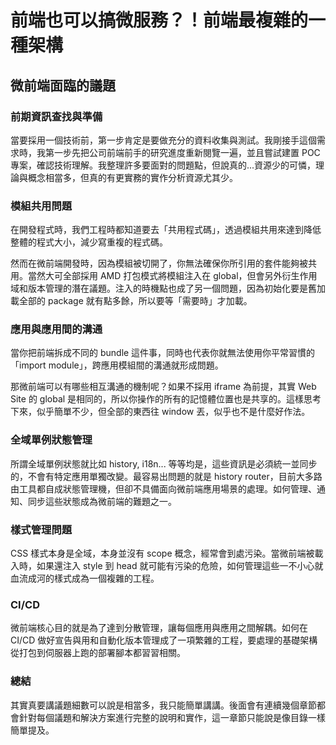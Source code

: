 # 前端也可以搞微服務？！前端最複雜的一種架構

## 微前端面臨的議題

### 前期資訊查找與準備

當要採用一個技術前，第一步肯定是要做充分的資料收集與測試。我剛接手這個需求時，我第一步先把公司前端前手的研究進度重新閱覽一遍，並且嘗試建置 POC 專案，確認技術理解。我整理許多要面對的問題點，但說真的...資源少的可憐，理論與概念相當多，但真的有更實務的實作分析資源尤其少。

### 模組共用問題

在開發程式時，我們工程時都知道要去「共用程式碼」，透過模組共用來達到降低整體的程式大小，減少寫重複的程式碼。

然而在微前端開發時，因為模組被切開了，你無法確保你所引用的套件能夠被共用。當然大可全部採用 AMD 打包模式將模組注入在 global，但會另外衍生作用域和版本管理的潛在議題。注入的時機點也成了另一個問題，因為初始化要是舊加載全部的 package 就有點多餘，所以要等「需要時」才加載。

### 應用與應用間的溝通

當你把前端拆成不同的 bundle 這件事，同時也代表你就無法使用你平常習慣的「import module」，跨應用模組間的溝通就形成問題。

那微前端可以有哪些相互溝通的機制呢？如果不採用 iframe 為前提，其實 Web Site 的 global 是相同的，所以你操作的所有的記憶體位置也是共享的。這樣思考下來，似乎簡單不少，但全部的東西往 window 丟，似乎也不是什麼好作法。

### 全域單例狀態管理

所謂全域單例狀態就比如 history, i18n... 等等均是，這些資訊是必須統一並同步的，不會有特定應用單獨改變。最容易出問題的就是 history router，目前大多路由工具都自成狀態管理機，但卻不具備面向微前端應用場景的處理。如何管理、通知、同步這些狀態成為微前端的難題之一。

### 樣式管理問題

CSS 樣式本身是全域，本身並沒有 scope 概念，經常會到處污染。當微前端被載入時，如果還注入 style 到 head 就可能有污染的危險，如何管理這些一不小心就血流成河的樣式成為一個複雜的工程。

### CI/CD

微前端核心目的就是為了達到分散管理，讓每個應用與應用之間解耦。如何在 CI/CD 做好宣告與用和自動化版本管理成了一項繁雜的工程，要處理的基礎架構從打包到伺服器上跑的部署腳本都習習相關。

### 總結

其實真要講議題細數可以說是相當多，我只能簡單講講。後面會有連續幾個章節都會針對每個議題和解決方案進行完整的說明和實作，這一章節只能說是像目錄一樣簡單提及。
